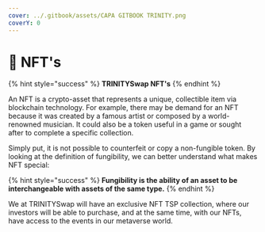 ```yaml
---
cover: ../.gitbook/assets/CAPA GITBOOK TRINITY.png
coverY: 0
---
```


# 🥰 NFT's

{% hint style="success" %}
**TRINITYSwap NFT's**
{% endhint %}

An NFT is a crypto-asset that represents a unique, collectible item via blockchain technology. For example, there may be demand for an NFT because it was created by a famous artist or composed by a world-renowned musician. It could also be a token useful in a game or sought after to complete a specific collection.

Simply put, it is not possible to counterfeit or copy a non-fungible token. By looking at the definition of fungibility, we can better understand what makes NFT special:

{% hint style="success" %}
**Fungibility is the ability of an asset to be interchangeable with assets of the same type.**
{% endhint %}

We at TRINITYSwap will have an exclusive NFT TSP collection, where our investors will be able to purchase, and at the same time, with our NFTs, have access to the events in our metaverse world.

